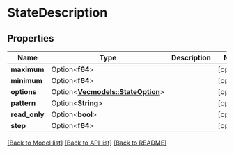 # StateDescription

## Properties

Name | Type | Description | Notes
------------ | ------------- | ------------- | -------------
**maximum** | Option<**f64**> |  | [optional]
**minimum** | Option<**f64**> |  | [optional]
**options** | Option<[**Vec<models::StateOption>**](StateOption.md)> |  | [optional]
**pattern** | Option<**String**> |  | [optional]
**read_only** | Option<**bool**> |  | [optional]
**step** | Option<**f64**> |  | [optional]

[[Back to Model list]](../README.md#documentation-for-models) [[Back to API list]](../README.md#documentation-for-api-endpoints) [[Back to README]](../README.md)


